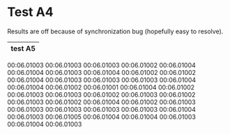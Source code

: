 # Test A4
Results are off because of synchronization bug (hopefully easy to resolve).

| test A5 |
| ------- |
00:06.01003
00:06.01003
00:06.01003
00:06.01002
00:06.01004
00:06.01004
00:06.01003
00:06.01004
00:06.01002
00:06.01002
00:06.01004
00:06.01003
00:06.01003
00:06.01003
00:06.01004
00:06.01004
00:06.01002
00:06.01001
00:06.01004
00:06.01002
00:06.01003
00:06.01003
00:06.01002
00:06.01003
00:06.01002
00:06.01003
00:06.01002
00:06.01004
00:06.01002
00:06.01003
00:06.01003
00:06.01003
00:06.01003
00:06.01003
00:06.01004
00:06.01003
00:06.01005
00:06.01004
00:06.01004
00:06.01003
00:06.01004
00:06.01003
